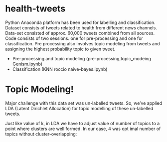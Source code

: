 # health-tweets
Python Anaconda platform has been used for labelling and classification. Dataset consists of tweets related to health from different news channels. Data-set consisted of approx. 60,000 tweets combined from all sources.
Code consists of two sessions. one for pre-processing and one for classification. Pre processing also involves topic modeling from tweets and assigning the highest probability topic to given tweet.

  - Pre-processing and topic modeling (pre-processing,topic_modeing Genism.ipynb)
  - Classification  (KNN roccio naive-bayes.ipynb)

# Topic Modeling!
Major challenge with this data set was un-labelled tweets. So, we’ve applied LDA (Latent Dirichlet Allocation) for topic modelling of these un-labelled tweets. 

Just like value of k, in LDA we have to adjust value of number of topics to a point where clusters are well formed. In our case, 4 was opt imal number of topics without cluster-overlapping:
